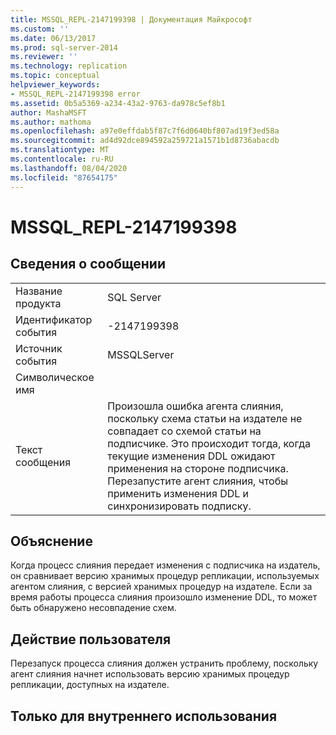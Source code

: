 ```yaml
---
title: MSSQL_REPL-2147199398 | Документация Майкрософт
ms.custom: ''
ms.date: 06/13/2017
ms.prod: sql-server-2014
ms.reviewer: ''
ms.technology: replication
ms.topic: conceptual
helpviewer_keywords:
- MSSQL_REPL-2147199398 error
ms.assetid: 0b5a5369-a234-43a2-9763-da978c5ef8b1
author: MashaMSFT
ms.author: mathoma
ms.openlocfilehash: a97e0effdab5f87c7f6d0640bf807ad19f3ed58a
ms.sourcegitcommit: ad4d92dce894592a259721a1571b1d8736abacdb
ms.translationtype: MT
ms.contentlocale: ru-RU
ms.lasthandoff: 08/04/2020
ms.locfileid: "87654175"
---
```

# <a name="mssql_repl-2147199398"></a>MSSQL_REPL-2147199398
    
## <a name="message-details"></a>Сведения о сообщении  
  
|||  
|-|-|  
|Название продукта|SQL Server|  
|Идентификатор события|-2147199398|  
|Источник события|MSSQLServer|  
|Символическое имя||  
|Текст сообщения|Произошла ошибка агента слияния, поскольку схема статьи на издателе не совпадает со схемой статьи на подписчике. Это происходит тогда, когда текущие изменения DDL ожидают применения на стороне подписчика. Перезапустите агент слияния, чтобы применить изменения DDL и синхронизировать подписку.|  
  
## <a name="explanation"></a>Объяснение  
 Когда процесс слияния передает изменения с подписчика на издатель, он сравнивает версию хранимых процедур репликации, используемых агентом слияния, с версией хранимых процедур на издателе. Если за время работы процесса слияния произошло изменение DDL, то может быть обнаружено несовпадение схем.  
  
## <a name="user-action"></a>Действие пользователя  
 Перезапуск процесса слияния должен устранить проблему, поскольку агент слияния начнет использовать версию хранимых процедур репликации, доступных на издателе.  
  
## <a name="internal-only"></a>Только для внутреннего использования  
  
